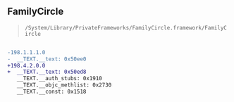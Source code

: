 ## FamilyCircle

> `/System/Library/PrivateFrameworks/FamilyCircle.framework/FamilyCircle`

```diff

-198.1.1.1.0
-  __TEXT.__text: 0x50ee0
+198.4.2.0.0
+  __TEXT.__text: 0x50ed8
   __TEXT.__auth_stubs: 0x1910
   __TEXT.__objc_methlist: 0x2730
   __TEXT.__const: 0x1518

```
